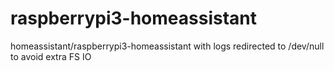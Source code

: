 # raspberrypi3-homeassistant

homeassistant/raspberrypi3-homeassistant with logs redirected to /dev/null to avoid extra FS IO
